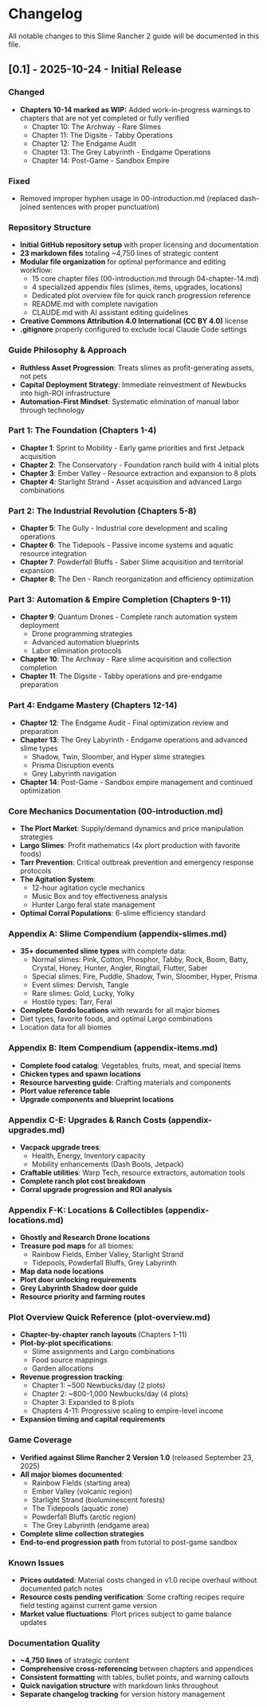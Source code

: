 # Changelog

All notable changes to this Slime Rancher 2 guide will be documented in this file.

## [0.1] - 2025-10-24 - Initial Release

### Changed
- **Chapters 10-14 marked as WIP:** Added work-in-progress warnings to chapters that are not yet completed or fully verified
  - Chapter 10: The Archway - Rare Slimes
  - Chapter 11: The Digsite - Tabby Operations
  - Chapter 12: The Endgame Audit
  - Chapter 13: The Grey Labyrinth - Endgame Operations
  - Chapter 14: Post-Game - Sandbox Empire

### Fixed
- Removed improper hyphen usage in 00-introduction.md (replaced dash-joined sentences with proper punctuation)

### Repository Structure
- **Initial GitHub repository setup** with proper licensing and documentation
- **23 markdown files** totaling ~4,750 lines of strategic content
- **Modular file organization** for optimal performance and editing workflow:
  - 15 core chapter files (00-introduction.md through 04-chapter-14.md)
  - 4 specialized appendix files (slimes, items, upgrades, locations)
  - Dedicated plot overview file for quick ranch progression reference
  - README.md with complete navigation
  - CLAUDE.md with AI assistant editing guidelines
- **Creative Commons Attribution 4.0 International (CC BY 4.0)** license
- **.gitignore** properly configured to exclude local Claude Code settings

### Guide Philosophy & Approach
- **Ruthless Asset Progression**: Treats slimes as profit-generating assets, not pets
- **Capital Deployment Strategy**: Immediate reinvestment of Newbucks into high-ROI infrastructure
- **Automation-First Mindset**: Systematic elimination of manual labor through technology

### Part 1: The Foundation (Chapters 1-4)
- **Chapter 1**: Sprint to Mobility - Early game priorities and first Jetpack acquisition
- **Chapter 2**: The Conservatory - Foundation ranch build with 4 initial plots
- **Chapter 3**: Ember Valley - Resource extraction and expansion to 8 plots
- **Chapter 4**: Starlight Strand - Asset acquisition and advanced Largo combinations

### Part 2: The Industrial Revolution (Chapters 5-8)
- **Chapter 5**: The Gully - Industrial core development and scaling operations
- **Chapter 6**: The Tidepools - Passive income systems and aquatic resource integration
- **Chapter 7**: Powderfall Bluffs - Saber Slime acquisition and territorial expansion
- **Chapter 8**: The Den - Ranch reorganization and efficiency optimization

### Part 3: Automation & Empire Completion (Chapters 9-11)
- **Chapter 9**: Quantum Drones - Complete ranch automation system deployment
  - Drone programming strategies
  - Advanced automation blueprints
  - Labor elimination protocols
- **Chapter 10**: The Archway - Rare slime acquisition and collection completion
- **Chapter 11**: The Digsite - Tabby operations and pre-endgame preparation

### Part 4: Endgame Mastery (Chapters 12-14)
- **Chapter 12**: The Endgame Audit - Final optimization review and preparation
- **Chapter 13**: The Grey Labyrinth - Endgame operations and advanced slime types
  - Shadow, Twin, Sloomber, and Hyper slime strategies
  - Prisma Disruption events
  - Grey Labyrinth navigation
- **Chapter 14**: Post-Game - Sandbox empire management and continued optimization

### Core Mechanics Documentation (00-introduction.md)
- **The Plort Market**: Supply/demand dynamics and price manipulation strategies
- **Largo Slimes**: Profit mathematics (4x plort production with favorite foods)
- **Tarr Prevention**: Critical outbreak prevention and emergency response protocols
- **The Agitation System**:
  - 12-hour agitation cycle mechanics
  - Music Box and toy effectiveness analysis
  - Hunter Largo feral state management
- **Optimal Corral Populations**: 6-slime efficiency standard

### Appendix A: Slime Compendium (appendix-slimes.md)
- **35+ documented slime types** with complete data:
  - Normal slimes: Pink, Cotton, Phosphor, Tabby, Rock, Boom, Batty, Crystal, Honey, Hunter, Angler, Ringtail, Flutter, Saber
  - Special slimes: Fire, Puddle, Shadow, Twin, Sloomber, Hyper, Prisma
  - Event slimes: Dervish, Tangle
  - Rare slimes: Gold, Lucky, Yolky
  - Hostile types: Tarr, Feral
- **Complete Gordo locations** with rewards for all major biomes
- Diet types, favorite foods, and optimal Largo combinations
- Location data for all biomes

### Appendix B: Item Compendium (appendix-items.md)
- **Complete food catalog**: Vegetables, fruits, meat, and special items
- **Chicken types and spawn locations**
- **Resource harvesting guide**: Crafting materials and components
- **Plort value reference table**
- **Upgrade components and blueprint locations**

### Appendix C-E: Upgrades & Ranch Costs (appendix-upgrades.md)
- **Vacpack upgrade trees**:
  - Health, Energy, Inventory capacity
  - Mobility enhancements (Dash Boots, Jetpack)
- **Craftable utilities**: Warp Tech, resource extractors, automation tools
- **Complete ranch plot cost breakdown**
- **Corral upgrade progression and ROI analysis**

### Appendix F-K: Locations & Collectibles (appendix-locations.md)
- **Ghostly and Research Drone locations**
- **Treasure pod maps** for all biomes:
  - Rainbow Fields, Ember Valley, Starlight Strand
  - Tidepools, Powderfall Bluffs, Grey Labyrinth
- **Map data node locations**
- **Plort door unlocking requirements**
- **Grey Labyrinth Shadow door guide**
- **Resource priority and farming routes**

### Plot Overview Quick Reference (plot-overview.md)
- **Chapter-by-chapter ranch layouts** (Chapters 1-11)
- **Plot-by-plot specifications**:
  - Slime assignments and Largo combinations
  - Food source mappings
  - Garden allocations
- **Revenue progression tracking**:
  - Chapter 1: ~500 Newbucks/day (2 plots)
  - Chapter 2: ~800-1,000 Newbucks/day (4 plots)
  - Chapter 3: Expanded to 8 plots
  - Chapters 4-11: Progressive scaling to empire-level income
- **Expansion timing and capital requirements**

### Game Coverage
- **Verified against Slime Rancher 2 Version 1.0** (released September 23, 2025)
- **All major biomes documented**:
  - Rainbow Fields (starting area)
  - Ember Valley (volcanic region)
  - Starlight Strand (bioluminescent forests)
  - The Tidepools (aquatic zone)
  - Powderfall Bluffs (arctic region)
  - The Grey Labyrinth (endgame area)
- **Complete slime collection strategies**
- **End-to-end progression path** from tutorial to post-game sandbox

### Known Issues
- **Prices outdated**: Material costs changed in v1.0 recipe overhaul without documented patch notes
- **Resource costs pending verification**: Some crafting recipes require field testing against current game version
- **Market value fluctuations**: Plort prices subject to game balance updates

### Documentation Quality
- **~4,750 lines** of strategic content
- **Comprehensive cross-referencing** between chapters and appendices
- **Consistent formatting** with tables, bullet points, and warning callouts
- **Quick navigation structure** with markdown links throughout
- **Separate changelog tracking** for version history management
